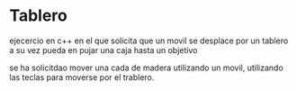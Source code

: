 # Tablero
ejecercio en c++ en el que solicita que un movil se desplace por un tablero a su vez pueda en pujar una caja hasta un objetivo 

se ha solicitdao mover una cada de madera utilizando un movil, utilizando las teclas para moverse por el trablero. 
